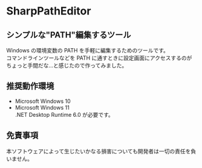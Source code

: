 # SharpPathEditor
## シンプルな"PATH"編集するツール
Windows の環境変数の PATH を手軽に編集するためのツールです。<br>
コマンドラインツールなどを PATH に通すときに設定画面にアクセスするのがちょっと手間だな…と感じたので作ってみました。
## 推奨動作環境
- Microsoft Windows 10
- Microsoft Windows 11<br>
.NET Desktop Runtime 6.0 が必要です。
## 免責事項
本ソフトウェアによって生じたいかなる損害についても開発者は一切の責任を負いません。

